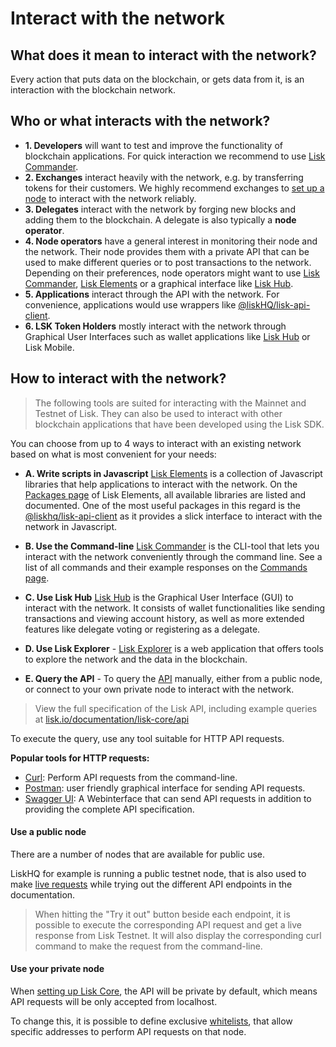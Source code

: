 # Interact with the network

## What does it mean to interact with the network?
Every action that puts data on the blockchain, or gets data from it, is an interaction with the blockchain network. 


## Who or what interacts with the network?

- __1. Developers__ will want to test and improve the functionality of blockchain applications. For quick interaction we recommend to use [Lisk Commander](#a-use-the-command-line).
- __2. Exchanges__ interact heavily with the network, e.g. by transferring tokens for their customers. We highly recommend exchanges to [set up  a node](maintain-node.md) to interact with the network reliably.
- __3. Delegates__ interact with the network by forging new blocks and adding them to the blockchain. A delegate is also typically a __node operator__.
- __4. Node operators__ have a general interest in monitoring their node and the network. Their node provides them with a private API that can be used to make different queries or to post transactions to the network. Depending on their preferences, node operators might want to use [Lisk Commander](#a-use-the-command-line), [Lisk Elements](#b-write-scripts-in-javascript) or a graphical interface like [Lisk Hub](#c-use-lisk-hub).
- __5. Applications__ interact through the API with the network. For convenience, applications would use wrappers like [@liskHQ/lisk-api-client](../lisk-sdk/lisk-elements/packages/api-client.md). 
- __6. LSK Token Holders__ mostly interact with the network through Graphical User Interfaces such as wallet applications like [Lisk Hub](https://lisk.io/hub) or Lisk Mobile.


## How to interact with the network?

> The following tools are suited for interacting with the Mainnet and Testnet of Lisk. They can also be used to interact with other blockchain applications that have been developed using the Lisk SDK.

You can choose from up to 4 ways to interact with an existing network based on what is most convenient for your needs:

- __A. Write scripts in Javascript__ [Lisk Elements](../lisk-sdk/lisk-elements/introduction.md) is a collection of Javascript libraries that help applications to interact with the network. On the [Packages page](../lisk-sdk/lisk-elements/packages.md) of Lisk Elements, all available libraries are listed and documented. One of the most useful packages in this regard is the [@liskhq/lisk-api-client](../lisk-sdk/lisk-elements/packages/api-client.md) as it provides a slick interface to interact with the network in Javascript.

- __B. Use the Command-line__ [Lisk Commander](../lisk-sdk/lisk-commander/introduction.md) is the CLI-tool that lets you interact with the network conveniently through the command line. See a list of all commands and their example responses on the [Commands page](../lisk-sdk/lisk-commander/user-guide/commands.md).

- __C. Use Lisk Hub__ [Lisk Hub](https://lisk.io/hub) is the Graphical User Interface (GUI) to interact with the network. It consists of wallet functionalities like sending transactions and viewing account history, as well as more extended features like delegate voting or registering as a delegate.

- __D. Use Lisk Explorer__ - [Lisk Explorer](https://explorer.lisk.io/)  is a web application that offers tools to explore the network and the data in the blockchain.

- __E. Query the API__ - To query the [API](https://lisk.io/documentation/lisk-core/api) manually, either from a public node, or connect to your own private node to interact with the network.

> View the full specification of the Lisk API, including example queries at [lisk.io/documentation/lisk-core/api](https://lisk.io/documentation/lisk-core/api)

To execute the query,  use any tool suitable for HTTP API requests.

__Popular tools for HTTP requests:__

- [Curl](https://curl.haxx.se/): Perform API requests from the command-line.
- [Postman](https://www.getpostman.com/): user friendly graphical interface for sending API requests.
- [Swagger UI](https://lisk.io/documentation/lisk-core/api): A Webinterface that can send API requests in addition to providing the complete API specification.

#### Use a public node

There are a number of nodes that are available for public use.

LiskHQ for example is running a public testnet node, that is also used to make [live requests](https://lisk.io/documentation/lisk-core/api) while trying out the different API endpoints in the documentation.

> When hitting the "Try it out" button beside each endpoint, it is possible to execute the corresponding API request and get a live response from Lisk Testnet.
> It will also display the corresponding curl command to make the request from the command-line.

#### Use your private node

When [setting up Lisk Core](maintain-node.md), the API will be private by default, which means API requests will be only accepted from localhost.

To change this, it is possible to define exclusive [whitelists](../lisk-core/configuration#api-access-control), that allow specific addresses to perform API requests on that node.
